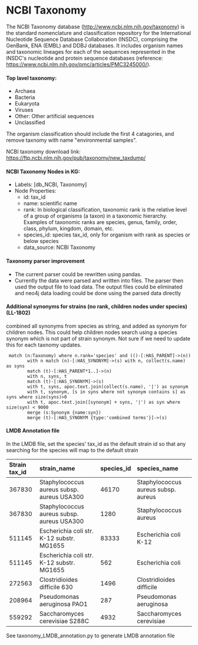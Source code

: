 # NCBI Taxonomy

The NCBI Taxonomy database (http://www.ncbi.nlm.nih.gov/taxonomy) is the standard nomenclature and classification repository
for the International Nucleotide Sequence Database Collaboration (INSDC), comprising the GenBank, ENA (EMBL) and DDBJ databases.
It includes organism names and taxonomic lineages for each of the sequences represented in the INSDC's nucleotide and protein
sequence databases (reference: https://www.ncbi.nlm.nih.gov/pmc/articles/PMC3245000/).

#### Top lavel taxonomy:

-   Archaea
-   Bacteria
-   Eukaryota
-   Viruses
-   Other: Other artificial sequences
-   Unclassified

The organism classification should include the first 4 catagories, and remove taxnomy with name "environmental samples".

NCBI taxonomy download link: https://ftp.ncbi.nlm.nih.gov/pub/taxonomy/new_taxdump/

#### NCBI Taxonomy Nodes in KG:

-   Labels: [db_NCBI, Taxonomy]
-   Node Properties:
    -   id: tax_id
    -   name: scientific name
    -   rank: In biological classification, taxonomic rank is the relative level of a group of organisms (a taxon) in a taxonomic hierarchy.
        Examples of taxonomic ranks are species, genus, family, order, class, phylum, kingdom, domain, etc.
    -   species_id: species tax_id, only for organism with rank as species or below species
    -   data_source: NCBI Taxonomy

#### Taxonomy parser improvement

-   The current parser could be rewritten using pandas.
-   Currently the data were parsed and written into files. The parser then used the output file to load data. The output
    files could be eliminated and neo4j data loading could be done using the parsed data directly

#### Additional synonyms for strains (no rank, children nodes under species) (LL-1802)

combined all synonyms from species as string, and added as synonym for children nodes. This could help children nodes search
using a species synonym which is not part of strain synonym. Not sure if we need to update this for each taxnomy updates.

```
 match (n:Taxonomy) where n.rank='species' and (()-[:HAS_PARENT]->(n))
        with n match (n)-[:HAS_SYNONYM]->(s) with n, collect(s.name) as syns
        match (t)-[:HAS_PARENT*1..]->(n)
        with n, syns, t
        match (t)-[:HAS_SYNONYM]->(s)
        with t, syns, apoc.text.join(collect(s.name), '|') as synonym
        with t, synonym, [s in syns where not synonym contains s] as syns where size(syns)>0
        with t, apoc.text.join([synonym] + syns, '|') as syn where size(syn) < 9000
        merge (s:Synonym {name:syn})
        merge (t)-[:HAS_SYNONYM {type:'combined terms'}]->(s)
```

#### LMDB Annotation file

In the LMDB file, set the species' tax_id as the default strain id so that any searching for the species will map to the default strain

| Strain tax_id | strain_name                                | species_id | species_name                        |
| :------------ | :----------------------------------------- | :--------- | :---------------------------------- |
| 367830        | Staphylococcus aureus subsp. aureus USA300 | 46170      | Staphylococcus aureus subsp. aureus |
| 367830        | Staphylococcus aureus subsp. aureus USA300 | 1280       | Staphylococcus aureus               |
| 511145        | Escherichia coli str. K-12 substr. MG1655  | 83333      | Escherichia coli K-12               |
| 511145        | Escherichia coli str. K-12 substr. MG1655  | 562        | Escherichia coli                    |
| 272563        | Clostridioides difficile 630               | 1496       | Clostridioides difficile            |
| 208964        | Pseudomonas aeruginosa PAO1                | 287        | Pseudomonas aeruginosa              |
| 559292        | Saccharomyces cerevisiae S288C             | 4932       | Saccharomyces cerevisiae            |

See taxonomy_LMDB_annotation.py to generate LMDB annotation file

